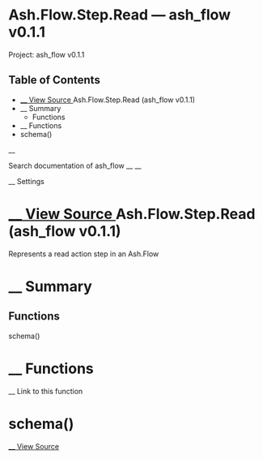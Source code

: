# Ash.Flow.Step.Read — ash_flow v0.1.1

Project: ash_flow v0.1.1

## Table of Contents

- [ __ View Source ](external_link) Ash.Flow.Step.Read (ash_flow v0.1.1)
- __ Summary
  - Functions
- __ Functions
- schema()

__

Search documentation of ash_flow __ __

__ Settings

#  [ __ View Source ](external_link) Ash.Flow.Step.Read (ash_flow v0.1.1)

Represents a read action step in an Ash.Flow

#  __ Summary

##  Functions

schema()

#  __ Functions

__ Link to this function

# schema()

[ __ View Source ](external_link)
